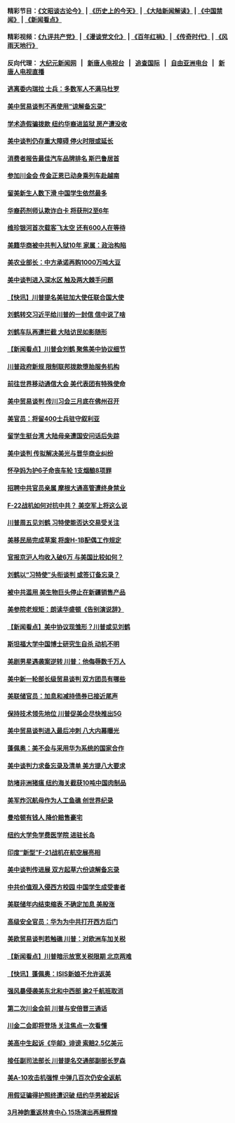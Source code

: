 #### 精彩节目：[《文昭谈古论今》](http://155.138.205.71/wenzhao) | [《历史上的今天》](http://155.138.205.71/today-in-history) | [《大陆新闻解读》](http://155.138.205.71/ntdtv-comedy) | [《中国禁闻》](http://155.138.205.71/ntdtv-news) | [《新闻看点》](http://155.138.205.71/news-insight) 

 #### 精彩视频：[《九评共产党》](http://155.138.205.71:10000/videos/jiuping) | [《漫谈党文化》](http://155.138.205.71:10000/videos/mtdwh) | [《百年红祸》](http://155.138.205.71:10000/videos/bnhh) | [《传奇时代》](http://155.138.205.71:10000/videos/legend) | [《风雨天地行》](http://155.138.205.71:10000/videos/fytdx) 

 #### 反向代理： [大纪元新闻网](http://155.138.205.71:10080/) &nbsp;&nbsp;|&nbsp;&nbsp; [新唐人电视台](http://155.138.205.71:8000/) &nbsp;&nbsp;|&nbsp;&nbsp; [追查国际](http://155.138.205.71:10010/) &nbsp;&nbsp;|&nbsp;&nbsp; [自由亚洲电台](http://155.138.205.71:9800/) &nbsp;&nbsp;|&nbsp;&nbsp; [新唐人电视直播](http://155.138.205.71/) 

#### [逃离委内瑞拉 士兵：多数军人不满马杜罗](../pages/nsc412/n11066361.md?t=02231837) 

#### [美中贸易谈判不再使用“谅解备忘录”](../pages/nsc412/n11066285.md?t=02231837) 

#### [学术造假骗拨款 纽约华裔进监狱 房产遭没收](../pages/nsc412/n11065527.md?t=02231837) 

#### [美中谈判仍存重大障碍 停火时限或延长](../pages/nsc412/n11064736.md?t=02231837) 

#### [消费者报告最佳汽车品牌排名 斯巴鲁居首](../pages/nsc412/n11064682.md?t=02231837) 

#### [参加川金会 传金正恩已动身乘列车赴越南](../pages/nsc412/n11066064.md?t=02231837) 

#### [留美新生人数下滑 中国学生依然最多](../pages/nsc412/n11065493.md?t=02231837) 

#### [华裔药剂师认欺诈白卡 将获刑2至6年](../pages/nsc412/n11065518.md?t=02231837) 

#### [维珍银河首次载客飞太空 还有600人在等待](../pages/nsc412/n11065320.md?t=02231837) 

#### [美籍华商被中共判入狱10年 家属：政治构陷](../pages/nsc412/n11064869.md?t=02231837) 

#### [美农业部长：中方承诺再购1000万吨大豆](../pages/nsc412/n11065292.md?t=02231837) 

#### [美中谈判进入深水区 触及两大棘手问题](../pages/nsc412/n11064523.md?t=02231837) 

#### [【快讯】川普提名美驻加大使任联合国大使](../pages/nsc412/n11065030.md?t=02231837) 

#### [刘鹤转交习近平给川普的一封信 信中说了啥](../pages/nsc412/n11065005.md?t=02231837) 

#### [刘鹤车队再遭拦截 大陆访民如影随形](../pages/nsc412/n11064859.md?t=02231837) 

#### [【新闻看点】川普会刘鹤 聚焦美中协议细节](../pages/nsc412/n11064522.md?t=02231837) 

#### [川普政府新规 限制联邦拨款堕胎服务机构](../pages/nsc412/n11064673.md?t=02231837) 

#### [前往世界移动通信大会 美代表团有特殊使命](../pages/nsc412/n11064423.md?t=02231837) 

#### [美中贸易谈判 传川习会三月底在佛州召开](../pages/nsc412/n11064654.md?t=02231837) 

#### [美官员：将留400士兵驻守叙利亚](../pages/nsc412/n11064222.md?t=02231837) 

#### [留学生挺台湾 大陆母亲遭国安问话后失踪](../pages/nsc412/n11064310.md?t=02231837) 

#### [美中谈判 传拟解决美光与晋华商业纠纷](../pages/nsc412/n11064263.md?t=02231837) 

#### [怀孕妈为护6子命丧车轮 1支烟酿8项罪](../pages/nsc412/n11064137.md?t=02231837) 

#### [招聘中共官员亲属 摩根大通高管遭终身禁业](../pages/nsc412/n11062061.md?t=02231837) 

#### [F-22战机如何对抗中共？ 美空军上将这么说](../pages/nsc412/n11063375.md?t=02231837) 

#### [川普周五见刘鹤 习特使能否达交易受关注](../pages/nsc412/n11062258.md?t=02231837) 

#### [美移民局完成草案 将废H-1B配偶工作规定](../pages/nsc412/n11061934.md?t=02231837) 

#### [官报京沪人均收入破6万 与美国比较如何？](../pages/nsc412/n11061157.md?t=02231837) 

#### [刘鹤以“习特使”头衔谈判 或签订备忘录？](../pages/nsc412/n11061744.md?t=02231837) 

#### [被中共滥用 美生物巨头停止在新疆销售产品](../pages/nsc412/n11061628.md?t=02231837) 

#### [美参院老规矩：朗读华盛顿《告别演说辞》](../pages/nsc412/n11061660.md?t=02231837) 

#### [【新闻看点】美中协议现雏形？川普或见刘鹤](../pages/nsc412/n11061396.md?t=02231837) 

#### [斯坦福大学中国博士研究生自杀 动机不明](../pages/nsc412/n11061563.md?t=02231837) 

#### [美剧男星遇袭案逆转 川普：他侮辱数千万人](../pages/nsc412/n11061494.md?t=02231837) 

#### [美中新一轮部长级贸易谈判 双方团员有哪些](../pages/nsc412/n11061476.md?t=02231837) 

#### [美联储官员：加息和减持债券已接近尾声](../pages/nsc412/n11061164.md?t=02231837) 

#### [保持技术领先地位 川普促美企尽快推出5G](../pages/nsc412/n11061363.md?t=02231837) 

#### [美中贸易谈判进入最后冲刺 八大内幕曝光](../pages/nsc412/n11061198.md?t=02231837) 

#### [蓬佩奥：美不会与采用华为系统的国家合作](../pages/nsc412/n11061146.md?t=02231837) 

#### [美中谈判力求备忘录及清单 美方提八大要求](../pages/nsc412/n11060804.md?t=02231837) 

#### [防堵非洲猪瘟 纽约海关截获10吨中国肉制品](../pages/nsc412/n11060084.md?t=02231837) 

#### [美军炸沉航母作为人工鱼礁 创世界纪录](../pages/nsc412/n11060575.md?t=02231837) 

#### [曼哈顿有钱人 降价赔售豪宅](../pages/nsc412/n11060031.md?t=02231837) 

#### [纽约大学免学费医学院 进驻长岛](../pages/nsc412/n11060097.md?t=02231837) 

#### [印度“新型”F-21战机在航空展亮相](../pages/nsc412/n11060186.md?t=02231837) 

#### [美中谈判传进展 双方起草六份谅解备忘录](../pages/nsc412/n11059856.md?t=02231837) 

#### [中共价值观入侵西方校园 中国学生成受害者](../pages/nsc412/n11059340.md?t=02231837) 

#### [美联储年内结束缩表 不确定加息 美股涨](../pages/nsc412/n11059270.md?t=02231837) 

#### [高级安全官员：华为为中共打开西方后门](../pages/nsc412/n11059100.md?t=02231837) 

#### [美欧贸易谈判若触礁 川普：对欧洲车加关税](../pages/nsc412/n11059114.md?t=02231837) 

#### [【新闻看点】川普暗示放宽关税限期 北京两难](../pages/nsc412/n11058764.md?t=02231837) 

#### [【快讯】蓬佩奥：ISIS新娘不允许返美](../pages/nsc412/n11058959.md?t=02231837) 

#### [强风暴侵袭美东北和中西部 逾2千航班取消](../pages/nsc412/n11058756.md?t=02231837) 

#### [第二次川金会前 川普与安倍晋三通话](../pages/nsc412/n11058939.md?t=02231837) 

#### [川金二会即将登场 关注焦点一次看懂](../pages/nsc412/n11058793.md?t=02231837) 

#### [美高中生起诉《华邮》诽谤 索赔2.5亿美元](../pages/nsc412/n11058279.md?t=02231837) 

#### [接任副司法部长 川普提名交通部副部长罗森](../pages/nsc412/n11058020.md?t=02231837) 

#### [美A-10攻击机强悍 中弹几百次仍安全返航](../pages/nsc412/n11057876.md?t=02231837) 

#### [用假证骗得护照终遭识破 纽约华男被起诉](../pages/nsc412/n11057256.md?t=02231837) 

#### [3月神韵重返林肯中心 15场演出再展辉煌](../pages/nsc412/n11057267.md?t=02231837) 

